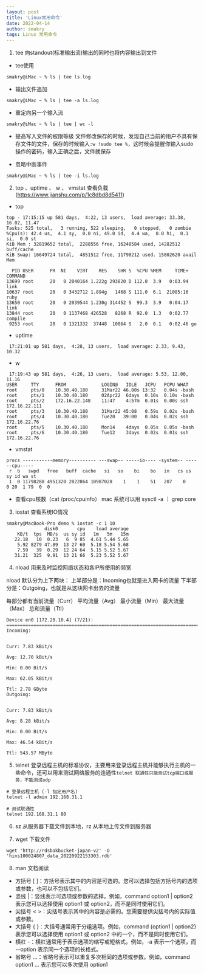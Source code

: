 ```yaml
---
layout: post
title: 'Linux常用命令'
date: 2022-04-14
author: smakry
tags: Linux 常用命令
---
```


>

1. tee 向standout(标准输出流)输出的同时也将内容输出到文件
- tee使用
```shell
smakry@iMac ~ % ls | tee ls.log
```

- 输出文件追加
```shell
smakry@iMac ~ % ls | tee -a ls.log
```

- 重定向另一个输入流
```shell
smakry@iMac ~ % ls | tee | wc -l
```

- 提高写入文件的权限等级
文件修改保存的时候，发现自己当前的用户不具有保存文件的文件，保存的时候输入`:w !sudo tee %`，这时候会提醒你输入sudo操作的密码，输入正确之后，文件就保存

- 忽略中断事件
```shell
smakry@iMac ~ % ls | tee -i ls.log
```

2. top 、uptime 、 w 、 vmstat 查看负载 (https://www.jianshu.com/p/1c8dbd8d5411)
- top
```shell
top - 17:15:15 up 581 days,  4:22, 13 users,  load average: 33.38, 16.02, 11.47
Tasks: 525 total,   3 running, 522 sleeping,   0 stopped,   0 zombie
%Cpu(s): 42.4 us,  4.1 sy,  0.0 ni, 49.0 id,  4.4 wa,  0.0 hi,  0.1 si,  0.0 st
KiB Mem : 32819652 total,  2288556 free, 16248584 used, 14282512 buff/cache
KiB Swap: 16649724 total,  4851512 free, 11798212 used. 15802620 avail Mem 

  PID USER      PR  NI    VIRT    RES    SHR S  %CPU %MEM     TIME+ COMMAND                                                                                                                                        
13699 root      20   0 2040164 1.222g 293820 D 112.0  3.9   0:03.94 link                                                                                                                                           
10637 root      20   0 3432712 1.894g   1468 S 111.0  6.1  21085:16 ruby                                                                                                                                           
13650 root      20   0 2039544 1.230g 314452 S  99.3  3.9   0:04.17 link                                                                                                                                           
13844 root      20   0 1137468 426528   8268 R  92.0  1.3   0:02.77 compile                                                                                                                                        
 9253 root      20   0 1321332  37448  10864 S   2.0  0.1   0:02.46 go             
```

- uptime
```shell
 17:21:01 up 581 days,  4:28, 13 users,  load average: 2.33, 9.43, 10.32
```

- w
```shell
 17:19:43 up 581 days,  4:26, 13 users,  load average: 5.53, 12.00, 11.16
USER     TTY      FROM             LOGIN@   IDLE   JCPU   PCPU WHAT
root     pts/0    10.30.40.180     31Mar22 46.00s 13:32   0.04s -bash
root     pts/1    10.30.40.180     02Apr22  6days  0.10s  0.10s -bash
root     pts/2    172.16.22.148    11:47    4:57m  0.01s  0.00s ssh 172.16.22.111
root     pts/3    10.30.40.180     31Mar22 45:08   0.59s  0.02s -bash
root     pts/4    10.30.40.180     Tue20   39:00   0.04s  0.02s ssh 172.16.22.76
root     pts/5    10.30.40.180     Mon14    4days  0.05s  0.05s -bash
root     pts/6    10.30.40.180     Tue12    3days  0.02s  0.01s ssh 172.16.22.76

```

- vmstat
```shell
procs -----------memory---------- ---swap-- -----io---- -system-- ------cpu-----
 r  b   swpd   free   buff  cache   si   so    bi    bo   in   cs us sy id wa st
 1  0 11798288 4951320 2822864 10987028    1    1    51   207    0    0 20  1 79  0  0
```

- 查看cpu核数（cat /proc/cpuinfo） mac 系统可以用 sysctl -a ｜ grep core

3. iostat 查看系统IO情况
```shell
smakry@MacBook-Pro demo % iostat -c 1 10
              disk0       cpu    load average
    KB/t  tps  MB/s  us sy id   1m   5m   15m
   22.18   10  0.23   6  9 85  4.61 5.44 5.65
    5.92 8279 47.89  13 27 60  5.18 5.54 5.68
    7.59   39  0.29  12 24 64  5.15 5.52 5.67
   31.21  325  9.91  13 21 66  5.23 5.52 5.67
```

4. nload 用来及时监控网络状态和各IP所使用的频宽

nload 默认分为上下两块：
上半部分是：Incoming也就是进入网卡的流量
下半部分是：Outgoing，也就是从这块网卡出去的流量

每部分都有当前流量（Curr）
平均流量（Avg）
最小流量（Min）
最大流量（Max）
总和流量（Ttl）

```shell
Device en0 [172.20.10.4] (7/21):
===============================================================================================================================================
Incoming:

                                                                                                 Curr: 7.83 kBit/s
                                                                                                 Avg: 12.70 kBit/s
                                                                                                 Min: 0.00 Bit/s
                                                                                                 Max: 62.05 kBit/s
                                                                                                 Ttl: 2.78 GByte
Outgoing:

                                                                                                 Curr: 7.83 kBit/s
                                                                                                 Avg: 8.28 kBit/s
                                                                                                 Min: 0.00 Bit/s
                                                                                                 Max: 46.54 kBit/s
                                                                                                 Ttl: 543.57 MByte
```

5. telnet 登录远程主机的标准协议，主要用来登录远程主机并能够执行主机的一些命令，还可以用来测试网络服务的连通性`telnet 联通性只能测试tcp端口或服务，不能测试udp`

```shell
# 登录远程主机 (-l 指定用户名)
telnet -l admin 192.168.31.1

# 测试联通性
telnet 192.168.31.1 80
```

6. sz 从服务器下载文件到本地，rz 从本地上传文件到服务器

7. wget 下载文件
```shell
wget 'http://rdsbakbucket-japan-v2' -O 'hins100024807_data_20220922153303.rdb'
```

8. man 文档阅读

- 方括号 [ ]：方括号表示其中的内容是可选的。您可以选择包括方括号内的选项或参数，也可以不包括它们。
- 竖线 |：竖线表示可选项或参数的选择。例如，command option1 | option2 表示您可以选择使用 option1 或 option2，而不是同时使用它们。
- 尖括号 < >：尖括号表示其中的内容是必需的。您需要提供尖括号内的实际值或参数。
- 大括号 { }：大括号通常用于分组选项。例如，command {option1 | option2} 表示您可以选择使用 option1 或 option2 中的一个，而不是同时使用它们。
- 横杠 -：横杠通常用于表示选项的缩写或短格式。例如，-a 表示一个选项，而 --option 表示同一个选项的长格式。
- 省略号 ...：省略号表示可以重复多次相同的选项或参数。例如，command option1 ... 表示您可以多次使用 option1







